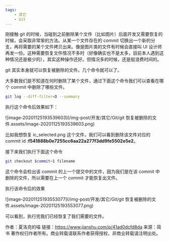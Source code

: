 ```yaml
---
tags:
    - 其它
    - Git
---
```


刚接触 git 的时候，当碰到之前删除某个文件（比如图片）后面开发又需要恢复的时候，会采取非常笨的方法。从某一个文件存在的 commit 切换出一个新的分支，再将需要的某个文件拷贝出来。像是图片类的文件有时候会直接叫 UI 设计师再发一份。这种需要恢复文件情况不多时（好像确实也不是太多，目前本人遇到这种情况还是极少的），其实这种操作还好。但情况多的时候，还是挺浪费时间的。

git 其实本身就可以恢复被删除的文件。几个命令就可以了。

大多数我们是不知道在何时删除了某个文件，通过下面这个命令我们可以查看在哪个 commit 中删除了哪些文件。



```bash
git log --diff-filter=D --summary
```

执行这个命令后效果如下：

![image-20201125193539603](/img-post/开发/其它/Git/git 恢复被删除的文件.assets/image-20201125193539603.png)

比如我想恢复 ic_selected.png  这个文件，我们可以看到删除该文件对应的 commit id :**f541888b0e7255cc6aa22a277f3dd9fe5502e5e2**。

接下来我们执行下面这个命令



```bash
git checkout $commit~1 filename
```

这个命令会检出该 commit 的上一个提交中的文件，因为我们是在该 commit 中删除的文件，所以需要在上一个 commit 才能恢复出文件。

执行该命令后的效果

![image-20201125193553077](/img-post/开发/其它/Git/git 恢复被删除的文件.assets/image-20201125193553077.png)

可以看到，执行完我们已经恢复了我们需要的文件。



作者：夏洛克的喵
链接：https://www.jianshu.com/p/41ad0dcfd8da
来源：简书
著作权归作者所有。商业转载请联系作者获得授权，非商业转载请注明出处。